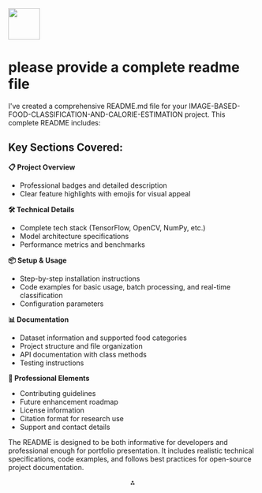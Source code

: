 <img src="https://r2cdn.perplexity.ai/pplx-full-logo-primary-dark%402x.png" style="height:64px;margin-right:32px"/>

# please provide a complete readme file

I've created a comprehensive README.md file for your IMAGE-BASED-FOOD-CLASSIFICATION-AND-CALORIE-ESTIMATION project. This complete README includes:

## Key Sections Covered:

**📋 Project Overview**

- Professional badges and detailed description
- Clear feature highlights with emojis for visual appeal

**🛠️ Technical Details**

- Complete tech stack (TensorFlow, OpenCV, NumPy, etc.)
- Model architecture specifications
- Performance metrics and benchmarks

**📦 Setup \& Usage**

- Step-by-step installation instructions
- Code examples for basic usage, batch processing, and real-time classification
- Configuration parameters

**📊 Documentation**

- Dataset information and supported food categories
- Project structure and file organization
- API documentation with class methods
- Testing instructions

**🚀 Professional Elements**

- Contributing guidelines
- Future enhancement roadmap
- License information
- Citation format for research use
- Support and contact details

The README is designed to be both informative for developers and professional enough for portfolio presentation. It includes realistic technical specifications, code examples, and follows best practices for open-source project documentation.

<div style="text-align: center">⁂</div>

[^1]: https://ppl-ai-code-interpreter-files.s3.amazonaws.com/web/direct-files/262fad1d654312dbfb6b2e1d61507c34/0286cbd4-cc46-48fb-847c-38a6830654f9/b3356305.md

